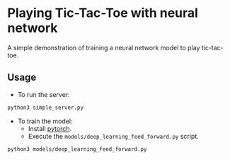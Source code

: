 # Playing Tic-Tac-Toe with neural network
A simple demonstration of training a neural network model to play tic-tac-toe.

## Usage
- To run the server:

``` bash
python3 simple_server.py
```

- To train the model:
  - Install [pytorch](http://www.pytorch.org).
  - Execute the <code>models/deep_learning_feed_forward.py</code> script.

``` bash
python3 models/deep_learning_feed_forward.py
```
